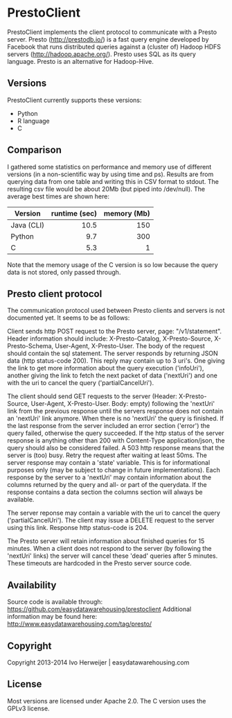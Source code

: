 PrestoClient
============

PrestoClient implements the client protocol to communicate with a Presto server.
Presto (http://prestodb.io/) is a fast query engine developed
by Facebook that runs distributed queries against a (cluster of)
Hadoop HDFS servers (http://hadoop.apache.org/).
Presto uses SQL as its query language. Presto is an alternative for
Hadoop-Hive.

Versions
--------
PrestoClient currently supports these versions:
- Python
- R language
- C

Comparison
----------
I gathered some statistics on performance and memory use of different versions (in a non-scientific
way by using time and ps). Results are from querying data from one table and writing this in CSV
format to stdout. The resulting csv file would be about 20Mb (but piped into /dev/null).
The average best times are shown here:

| Version    | runtime (sec) | memory (Mb) |
| ---------- | -------------:| -----------:|
| Java (CLI) | 10.5          | 150         |
| Python     | 9.7           | 300         |
| C          | 5.3           | 1           |

Note that the memory usage of the C version is so low because the query data is not stored, only passed
through.

Presto client protocol
----------------------
The communication protocol used between Presto clients and servers is not documented yet. It seems to
be as follows:

Client sends http POST request to the Presto server, page: "/v1/statement". Header information should
include: X-Presto-Catalog, X-Presto-Source, X-Presto-Schema, User-Agent, X-Presto-User. The body of the
request should contain the sql statement. The server responds by returning JSON data (http status-code 200).
This reply may contain up to 3 uri's. One giving the link to get more information about the query execution
('infoUri'), another giving the link to fetch the next packet of data ('nextUri') and one with the uri to
cancel the query ('partialCancelUri').

The client should send GET requests to the server (Header: X-Presto-Source, User-Agent, X-Presto-User.
Body: empty) following the 'nextUri' link from the previous response until the servers response does not
contain an 'nextUri' link anymore. When there is no 'nextUri' the query is finished. If the last response
from the server included an error section ('error') the query failed, otherwise the query succeeded. If
the http status of the server response is anything other than 200 with Content-Type application/json, the
query should also be considered failed. A 503 http response means that the server is (too) busy. Retry the
request after waiting at least 50ms.
The server response may contain a 'state' variable. This is for informational purposes only (may be subject
to change in future implementations).
Each response by the server to a 'nextUri' may contain information about the columns returned by the query
and all- or part of the querydata. If the response contains a data section the columns section will always
be available.

The server reponse may contain a variable with the uri to cancel the query ('partialCancelUri'). The client
may issue a DELETE request to the server using this link. Response http status-code is 204.

The Presto server will retain information about finished queries for 15 minutes. When a client does not
respond to the server (by following the 'nextUri' links) the server will cancel these 'dead' queries after
5 minutes. These timeouts are hardcoded in the Presto server source code.

Availability
------------
Source code is available through: https://github.com/easydatawarehousing/prestoclient
Additional information may be found here: http://www.easydatawarehousing.com/tag/presto/

Copyright
---------
Copyright 2013-2014 Ivo Herweijer | easydatawarehousing.com

License
-------
Most versions are licensed under Apache 2.0. The C version uses the GPLv3 license.
